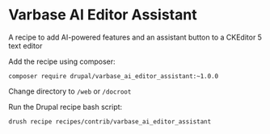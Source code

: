 # Varbase AI Editor Assistant

A recipe to add AI-powered features and an assistant button to a CKEditor 5 text editor


Add the recipe using composer:
```
composer require drupal/varbase_ai_editor_assistant:~1.0.0
```

Change directory to `/web` or `/docroot`

Run the Drupal recipe bash script:
```
drush recipe recipes/contrib/varbase_ai_editor_assistant
```
